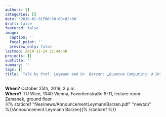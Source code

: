```yaml
---
authors: []
categories: []
date: '2019-01-01T00:00:00+02:00'
draft: false
featured: false
image:
  caption: ''
  focal_point: ''
  preview_only: false
lastmod: 2019-11-24 22:44:48
projects: []
subtitle: ''
summary: ''
tags: []
title: 'Talk by Prof. Leymann and Dr. Barzen: „Quantum Computing: A Brief Introduction“'
---
```


**When?** October 25th, 2019, 2 p.m.  
**Where?** TU Wien, 1040 Vienna, Favoritenstraße 9-11, lecture room Zemanek, ground floor  
{{% staticref "files/news/AnnouncementLeymannBarzen.pdf" "newtab" %}}Announcement Leymann Barzen{{% /staticref %}}

